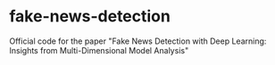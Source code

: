 # fake-news-detection
Official code for the paper "Fake News Detection with Deep Learning: Insights from Multi-Dimensional Model Analysis"
